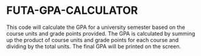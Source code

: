 # FUTA-GPA-CALCULATOR

This code will calculate the GPA for a university semester based on the course units and grade points provided.
The GPA is calculated by summing up the product of course units and grade points for each course and dividing by the total units.
The final GPA will be printed on the screen.
